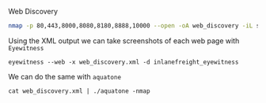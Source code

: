 
Web Discovery
```bash
nmap -p 80,443,8000,8080,8180,8888,10000 --open -oA web_discovery -iL scope_list
```
Using the XML output we can take screenshots of each web page with `Eyewitness`
```shell
eyewitness --web -x web_discovery.xml -d inlanefreight_eyewitness
```
We can do the same with `aquatone` 
```shell
cat web_discovery.xml | ./aquatone -nmap
```
